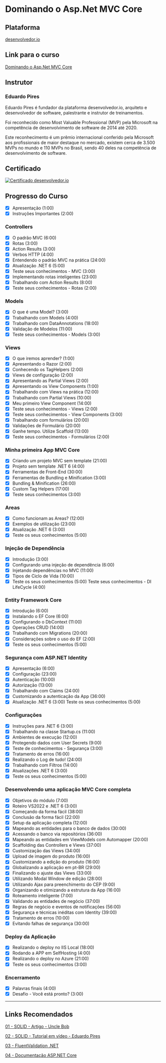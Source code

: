# Dominando o Asp.Net MVC Core

## Plataforma

[desenvolvedor.io](https://desenvolvedor.io/)

## Link para o curso

[Dominando o Asp.Net MVC Core](https://desenvolvedor.io/curso/dominando-o-asp-net-mvc-core)

## Instrutor

### Eduardo Pires

Eduardo Pires é fundador da plataforma desenvolvedor.io, arquiteto e desenvolvedor de software, palestrante e instrutor de treinamentos.

Foi reconhecido como Most Valuable Professional (MVP) pela Microsoft na competência de desenvolvimento de software de 2014 até 2020.

Este reconhecimento é um prêmio internacional conferido pela Microsoft aos profissionais de maior destaque no mercado, existem cerca de 3.500 MVPs no mundo e 110 MVPs no Brasil, sendo 40 deles na competência de desenvolvimento de software.

## Certificado

[![Certificado desenvolvedor.io](https://user-images.githubusercontent.com/36715075/209826498-66f58d73-d97a-40f2-986f-65e6e3bba74d.png)](https://desenvolvedor.io/certificados/109573d8-8e49-4efe-b530-9604c9d468a1/validar)

## Progresso do Curso
  - [x] Apresentação (1:00)
  - [x] Instruções Importantes (2:00)
### Controllers
 - [x] O padrão MVC (6:00)
 - [x] Rotas (3:00)
 - [x] Action Results (3:00)
 - [x] Verbos HTTP (4:00)
 - [x] Entendendo o padrão MVC na prática (24:00)
 - [x] Atualização .NET 6 (5:00)
 - [x] Teste seus conhecimentos - MVC (3:00)
 - [x] Implementando rotas inteligentes (23:00)
 - [x] Trabalhando com Action Results (8:00)
 - [x] Teste seus conhecimentos - Rotas (2:00)
### Models
 - [x] O que é uma Model? (3:00)
 - [x] Trabalhando com Models (4:00)
 - [x] Trabalhando com DataAnnotations (18:00)
 - [x] Validação de Modelos (11:00)
 - [x] Teste seus conhecimentos - Models (3:00)
### Views
 - [x] O que iremos aprender? (1:00)
 - [x] Apresentando o Razor (2:00)
 - [x] Conhecendo os TagHelpers (2:00)
 - [x] Views de configuração (2:00)
 - [x] Apresentando as Partial Views (2:00)
 - [x] Apresentando os View Components (1:00)
 - [x] Trabalhando com Views na prática (12:00)
 - [x] Trabalhando com Partial Views (10:00)
 - [x] Meu primeiro View Component (14:00)
 - [x] Teste seus conhecimentos - Views (2:00)
 - [x] Teste seus conhecimentos - View Components (3:00)
 - [x] Trabalhando com formulários (20:00)
 - [x] Validações de Formulário (20:00)
 - [x] Ganhe tempo. Utilize Scaffold (13:00)
 - [x] Teste seus conhecimentos - Formulários (2:00)
### Minha primeira App MVC Core
 - [x] Criando um projeto MVC sem template (21:00)
 - [x] Projeto sem template .NET 6 (4:00)
 - [x] Ferramentas de Front-End (30:00)
 - [x] Ferramentas de Bundling e Minification (3:00)
 - [x] Bundling & Minification (26:00)
 - [x] Custom Tag Helpers (17:00)
 - [x] Teste seus conhecimentos (3:00)
### Areas
 - [x] Como funcionam as Areas? (12:00)
 - [x] Exemplos de utilização (23:00)
 - [x] Atualização .NET 6 (3:00)
 - [x] Teste os seus conhecimentos (5:00)
### Injeção de Dependência
 - [x] Introdução (3:00)
 - [x] Configurando uma injeção de dependência (6:00)
 - [x] Injetando dependências no MVC (11:00)
 - [x] Tipos de Ciclo de Vida (10:00)
 - [x] Teste os seus conhecimentos (5:00)
  Teste seus conhecimentos - DI LifeCycle (4:00)
### Entity Framework Core
 - [x] Introdução (6:00)
 - [x] Instalando o EF Core (6:00)
 - [x] Configurando o DbContext (11:00)
 - [x] Operações CRUD (14:00)
 - [x] Trabalhando com Migrations (20:00)
 - [x] Considerações sobre o uso do EF (2:00)
 - [x] Teste os seus conhecimentos (5:00)
### Segurança com ASP.NET Identity
 - [x] Apresentação (6:00)
 - [x] Configuração (23:00)
 - [x] Autenticação (10:00)
 - [x] Autorização (13:00)
 - [x] Trabalhando com Claims (24:00)
 - [x] Customizando a autenticação da App (36:00)
 - [x] Atualização .NET 6 (3:00)
   Teste os seus conhecimentos (5:00)
### Configurações
 - [x] Instruções para .NET 6 (3:00)
 - [x] Trabalhando na classe Startup.cs (11:00)
 - [x] Ambientes de execução (12:00)
 - [x] Protegendo dados com User Secrets (9:00)
 - [x] Teste de conhecimentos - Segurança (3:00)
 - [x] Tratamento de erros (16:00)
 - [x] Realizando o Log de tudo! (24:00)
 - [x] Trabalhando com Filtros (14:00)
 - [x] Atualizações .NET 6 (3:00)
 - [x] Teste os seus conhecimentos (5:00)
### Desenvolvendo uma aplicação MVC Core completa
 - [x] Objetivos do módulo (7:00)
 - [x] Roteiro VS2022 e .NET 6 (3:00)
 - [x] Começando da forma fácil (38:00)
 - [x] Conclusão da forma fácil (22:00)
 - [x] Setup da aplicação completa (12:00)
 - [x] Mapeando as entidades para o banco de dados (30:00)
 - [x] Acessando o banco via repositórios (36:00)
 - [x] Mapeando as entidades em ViewModels com Automapper (20:00)
 - [x] Scaffolding das Controllers e Views (37:00)
 - [x] Customização das Views (34:00)
 - [x] Upload de imagem do produto (16:00)
 - [x] Customizando a edição do produto (16:00)
 - [x] Globalizando a aplicação em pt-BR (29:00)
 - [x] Finalizando o ajuste das Views (33:00)
 - [x] Utilizando Modal Window de edição (28:00)
 - [x] Utilizando Ajax para preenchimento do CEP (9:00)
 - [x] Organizando e otimizando a estrutura da App (16:00)
 - [x] Roteamento inteligente (7:00)
 - [x] Validando as entidades de negócio (37:00)
 - [x] Regras de negócio e eventos de notificações (56:00)
 - [x] Segurança e técnicas inéditas com Identity (39:00)
 - [x] Tratamento de erros (10:00)
 - [x] Evitando falhas de segurança (30:00)
### Deploy da Aplicação
 - [x] Realizando o deploy no IIS Local (18:00)
 - [x] Rodando a APP em SelfHosting (4:00)
 - [x] Realizando o deploy no Azure (21:00)
 - [x] Teste os seus conhecimentos (3:00)
### Encerramento
 - [x] Palavras finais (4:00)
 - [x] Desafio - Você está pronto? (3:00)
 
---

## Links Recomendados

[01 - SOLID - Artigo - Uncle Bob](https://butunclebob.com/ArticleS.UncleBob.PrinciplesOfOod)

[02 - SOLID - Tutorial em vídeo - Eduardo Pires](https://www.eduardopires.net.br/2015/01/solid-teoria-e-pratica/)

[03 - FluentValidation .NET](https://fluentvalidation.net/)

[04 - Documentação ASP.NET Core](https://learn.microsoft.com/pt-br/aspnet/core/?view=aspnetcore-2.2)
